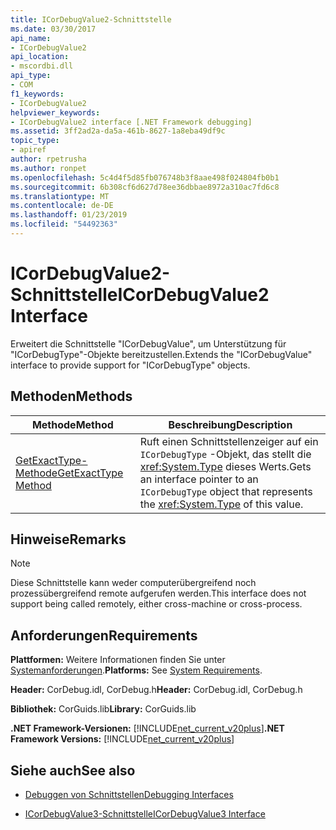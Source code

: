```yaml
---
title: ICorDebugValue2-Schnittstelle
ms.date: 03/30/2017
api_name:
- ICorDebugValue2
api_location:
- mscordbi.dll
api_type:
- COM
f1_keywords:
- ICorDebugValue2
helpviewer_keywords:
- ICorDebugValue2 interface [.NET Framework debugging]
ms.assetid: 3ff2ad2a-da5a-461b-8627-1a8eba49df9c
topic_type:
- apiref
author: rpetrusha
ms.author: ronpet
ms.openlocfilehash: 5c4d4f5d85fb076748b3f8aae498f024804fb0b1
ms.sourcegitcommit: 6b308cf6d627d78ee36dbbae8972a310ac7fd6c8
ms.translationtype: MT
ms.contentlocale: de-DE
ms.lasthandoff: 01/23/2019
ms.locfileid: "54492363"
---
```

# <a name="icordebugvalue2-interface"></a><span data-ttu-id="e62e5-102">ICorDebugValue2-Schnittstelle</span><span class="sxs-lookup"><span data-stu-id="e62e5-102">ICorDebugValue2 Interface</span></span>
<span data-ttu-id="e62e5-103">Erweitert die Schnittstelle "ICorDebugValue", um Unterstützung für "ICorDebugType"-Objekte bereitzustellen.</span><span class="sxs-lookup"><span data-stu-id="e62e5-103">Extends the "ICorDebugValue" interface to provide support for "ICorDebugType" objects.</span></span>  
  
## <a name="methods"></a><span data-ttu-id="e62e5-104">Methoden</span><span class="sxs-lookup"><span data-stu-id="e62e5-104">Methods</span></span>  
  
|<span data-ttu-id="e62e5-105">Methode</span><span class="sxs-lookup"><span data-stu-id="e62e5-105">Method</span></span>|<span data-ttu-id="e62e5-106">Beschreibung</span><span class="sxs-lookup"><span data-stu-id="e62e5-106">Description</span></span>|  
|------------|-----------------|  
|[<span data-ttu-id="e62e5-107">GetExactType-Methode</span><span class="sxs-lookup"><span data-stu-id="e62e5-107">GetExactType Method</span></span>](../../../../docs/framework/unmanaged-api/debugging/icordebugvalue2-getexacttype-method.md)|<span data-ttu-id="e62e5-108">Ruft einen Schnittstellenzeiger auf ein `ICorDebugType` -Objekt, das stellt die <xref:System.Type> dieses Werts.</span><span class="sxs-lookup"><span data-stu-id="e62e5-108">Gets an interface pointer to an `ICorDebugType` object that represents the <xref:System.Type> of this value.</span></span>|  
  
## <a name="remarks"></a><span data-ttu-id="e62e5-109">Hinweise</span><span class="sxs-lookup"><span data-stu-id="e62e5-109">Remarks</span></span>  
  
> [!NOTE]
>  <span data-ttu-id="e62e5-110">Diese Schnittstelle kann weder computerübergreifend noch prozessübergreifend remote aufgerufen werden.</span><span class="sxs-lookup"><span data-stu-id="e62e5-110">This interface does not support being called remotely, either cross-machine or cross-process.</span></span>  
  
## <a name="requirements"></a><span data-ttu-id="e62e5-111">Anforderungen</span><span class="sxs-lookup"><span data-stu-id="e62e5-111">Requirements</span></span>  
 <span data-ttu-id="e62e5-112">**Plattformen:** Weitere Informationen finden Sie unter [Systemanforderungen](../../../../docs/framework/get-started/system-requirements.md).</span><span class="sxs-lookup"><span data-stu-id="e62e5-112">**Platforms:** See [System Requirements](../../../../docs/framework/get-started/system-requirements.md).</span></span>  
  
 <span data-ttu-id="e62e5-113">**Header:** CorDebug.idl, CorDebug.h</span><span class="sxs-lookup"><span data-stu-id="e62e5-113">**Header:** CorDebug.idl, CorDebug.h</span></span>  
  
 <span data-ttu-id="e62e5-114">**Bibliothek:** CorGuids.lib</span><span class="sxs-lookup"><span data-stu-id="e62e5-114">**Library:** CorGuids.lib</span></span>  
  
 <span data-ttu-id="e62e5-115">**.NET Framework-Versionen:** [!INCLUDE[net_current_v20plus](../../../../includes/net-current-v20plus-md.md)]</span><span class="sxs-lookup"><span data-stu-id="e62e5-115">**.NET Framework Versions:** [!INCLUDE[net_current_v20plus](../../../../includes/net-current-v20plus-md.md)]</span></span>  
  
## <a name="see-also"></a><span data-ttu-id="e62e5-116">Siehe auch</span><span class="sxs-lookup"><span data-stu-id="e62e5-116">See also</span></span>
- [<span data-ttu-id="e62e5-117">Debuggen von Schnittstellen</span><span class="sxs-lookup"><span data-stu-id="e62e5-117">Debugging Interfaces</span></span>](../../../../docs/framework/unmanaged-api/debugging/debugging-interfaces.md)

- [<span data-ttu-id="e62e5-118">ICorDebugValue3-Schnittstelle</span><span class="sxs-lookup"><span data-stu-id="e62e5-118">ICorDebugValue3 Interface</span></span>](../../../../docs/framework/unmanaged-api/debugging/icordebugvalue3-interface.md)
